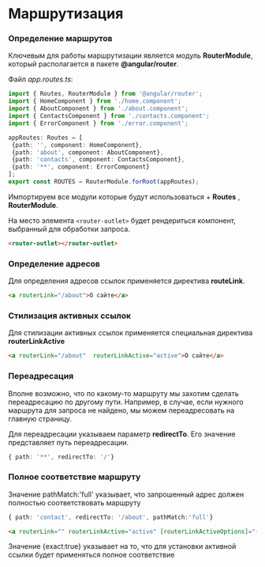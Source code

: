 # Маршрутизация
### Определение маршрутов

Ключевым для работы маршрутизации является модуль **RouterModule**, который располагается в пакете **@angular/router**.

Файл *app.routes.ts*:
```typescript
import { Routes, RouterModule } from '@angular/router';
import { HomeComponent } from './home.component';
import { AboutComponent } from './about.component';
import { ContactsComponent } from './contacts.component';
import { ErrorComponent } from './error.component';

appRoutes: Routes = [
 {path: '', component: HomeComponent},
 {path: 'about', component: AboutComponent},
 {path: 'contacts', component: ContactsComponent},
 {path: '**', component: ErrorComponent}
];
export const ROUTES = RouterModule.forRoot(appRoutes);
```
Импортируем все модули которые будут использоваться + **Routes** , **RouterModule**.


На место элемента `<router-outlet>` будет рендериться компонент, выбранный для обработки запроса.
```html
<router-outlet></router-outlet>
```



<!-- создаем массив объектов с типом Routes   -->



### Определение адресов
Для определения адресов ссылок применяется директива **routeLink**.
```html
<a routerLink="/about">О сайте</a>
```



### Стилизация активных ссылок
Для стилизации активных ссылок применяется специальная директива **routerLinkActive**
```html
<a routerLink="/about"  routerLinkActive="active">О сайте</a>
```



### Переадресация
Вполне возможно, что по какому-то маршруту мы захотим сделать переадресацию по другому пути. Например, в случае, если нужного маршрута для запроса не найдено, мы можем переадресовать на главную страницу.

Для переадресации указываем параметр **redirectTo**. Его значение представляет путь переадресации.
```typescript
{ path: '**', redirectTo: '/'}
```

### Полное соответствие маршруту
Значение pathMatch:'full' указывает, что запрошенный адрес должен полностью соответствовать маршруту
```typescript
{ path: 'contact', redirectTo: '/about', pathMatch:'full'}
```
```html
<a routerLink="" routerLinkActive="active" [routerLinkActiveOptions]="{exact:true}">Главная</a>
```
Значение {exact:true} указывает на то, что для установки активной ссылки будет применяться полное соответствие
